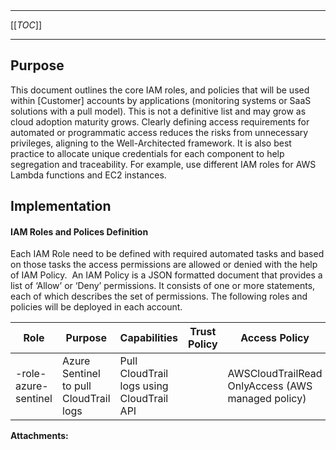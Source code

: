   

  

|    |    |    |    |
| --- | --- | --- | --- |

  

* * *

[[_TOC_]]

* * *

**Purpose**
-----------

This document outlines the core IAM roles, and policies that will be used within \[Customer\] accounts by applications (monitoring systems or SaaS solutions with a pull model). This is not a definitive list and may grow as cloud adoption maturity grows. Clearly defining access requirements for automated or programmatic access reduces the risks from unnecessary privileges, aligning to the Well-Architected framework. It is also best practice to allocate unique credentials for each component to help segregation and traceability. For example, use different IAM roles for AWS Lambda functions and EC2 instances.

**Implementation**
------------------

#### IAM Roles and Polices Definition

Each IAM Role need to be defined with required automated tasks and based on those tasks the access permissions are allowed or denied with the help of IAM Policy.  An IAM Policy is a JSON formatted document that provides a list of ‘Allow’ or ‘Deny’ permissions. It consists of one or more statements, each of which describes the set of permissions. The following roles and policies will be deployed in each account.

  

| Role | Purpose | Capabilities | Trust Policy | Access Policy |
| --- | --- | --- | --- | --- |
| <Namespace>-role-azure-sentinel |   Azure Sentinel to pull CloudTrail logs           |   Pull CloudTrail logs using CloudTrail API           |                 |   AWSCloudTrailRead OnlyAccess (AWS managed policy)           |

 **Attachments:** 

